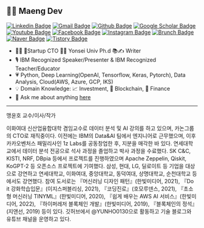 ## :man_technologist: Maeng Dev 
<!-- Hits 오류로 인해 잠시 막음 
[![Hits](https://hits.seeyoufarm.com/api/count/incr/badge.svg?url=https%3A%2F%2Fgithub.com%2Fyunho0130)](https://hits.seeyoufarm.com)
-->
[![Linkedin Badge](https://img.shields.io/badge/-LinkedIn-blue?style=flat-square&logo=Linkedin&logoColor=white&link=https://www.linkedin.com/in/yunho0130/)](https://www.linkedin.com/in/yunho0130/) 
[![Gmail Badge](https://img.shields.io/badge/-Gmail-c14438?style=flat-square&logo=Gmail&logoColor=white&link=mailto:yunho0130@gmail.com)](mailto:yunho0130@gmail.com) 
[![Github Badge](https://img.shields.io/badge/-Github-000?style=flat-square&logo=Github&logoColor=white&link=http://git-awards.com/users/yunho0130)](http://git-awards.com/users/yunho0130)
[![Google Scholar Badge](https://img.shields.io/badge/-Scholar-4285f4?style=flat-square&logo=google-scholar&logoColor=white&link=https://scholar.google.com/citations?hl=en&user=MiHTvZQAAAAJ)](https://scholar.google.com/citations?hl=en&user=MiHTvZQAAAAJ) 
[![Youtube Badge](https://img.shields.io/badge/Youtube-ff0000?style=flat-square&logo=youtube&link=https://www.youtube.com/c/myh0130)](https://www.youtube.com/c/myh0130) 
[![Facebook Badge](https://img.shields.io/badge/-Facebook-1877f2?style=flat-square&logo=facebook&logoColor=white&link=https://www.facebook.com/yunho0130)](https://www.facebook.com/yunho0130) 
[![Instagram Badge](https://img.shields.io/badge/-Instagram-dd2a7b?style=flat-square&logo=instagram&logoColor=white&link=https://www.instagram.com/yunho.m88/)](https://www.instagram.com/yunho.m88/) 
[![Brunch Badge](https://img.shields.io/badge/-Brunch-000?style=flat-square&link=https://brunch.co.kr/@maengdev)](https://brunch.co.kr/@maengdev) 
[![Naver Badge](https://img.shields.io/badge/-NAVER-green?style=flat-square&link=https://search.naver.com/search.naver?sm=top_hty&fbm=0&ie=utf8&query=%EB%A7%B9%EC%9C%A4%ED%98%B8)](https://search.naver.com/search.naver?sm=top_hty&fbm=0&ie=utf8&query=%EB%A7%B9%EC%9C%A4%ED%98%B8)
[![Tistory Badge](https://img.shields.io/badge/-Tistory-orange?style=flat-square&link=http://maengdev.tistory.com/)](http://maengdev.tistory.com/)


<!-- 티스토리 -->
<!-- 깃허브 
- Lecturer: Yonsei Univ, Sang Myung Univ, 중앙대, 순천대 
-->
- :office_worker: Startup CTO :student: Yonsei Univ Ph.d 📚:writing_hand:  Writer 
- :studio_microphone:	IBM Recognized Speaker/Presenter & IBM Recognized Teacher/Educator
- :heartpulse:	Python, Deep Learning(OpenAI, Tensorflow, Keras, Pytorch), Data Analysis, Cloud(AWS, Azure, GCP, IKS) 
- :bulb:	Domain Knowledge: 📈 	Investment, 🔐 Blockchain, 🏦 Finance
- 💬 Ask me about anything [here](https://github.com/yunho0130/yunho0130/issues)

---
<!--   
<details>
<summary> <b> [Github Stats]  </b> <i>(:point_left: Click)</i> </summary>
  
[![Yunho's github stats](https://github-readme-stats.vercel.app/api?username=yunho0130&show_icons=true)](https://github.com/yunho0130/github-readme-stats)
 -->

<!--
## Algumas tecnologias

<img src="https://github.com/Quadrified/Quadrified/blob/master/assets/svg/dev/frameworks/react.svg" alt="react" style="vertical-align:top; margin:4px">
<img src="https://github.com/Quadrified/Quadrified/blob/master/assets/svg/dev/languages/js.svg" alt="js" style="vertical-align:top; margin:4px">
<img src="https://github.com/Quadrified/Quadrified/blob/master/assets/svg/dev/languages/html.svg" alt="html" style="vertical-align:top; margin:4px">
<img src="https://github.com/Quadrified/Quadrified/blob/master/assets/svg/dev/languages/csharp_dotnet.svg" alt="csharp dotnet" style="vertical-align:top; margin:4px">
<img src="https://github.com/Quadrified/Quadrified/blob/master/assets/svg/dev/services/aws.svg" alt="aws" style="vertical-align:top; margin:4px">
<img src="https://github.com/Quadrified/Quadrified/blob/master/assets/svg/dev/services/dockerhub.svg" alt="dockerhub" style="vertical-align:top; margin:4px">
<img src="https://github.com/Quadrified/Quadrified/blob/master/assets/svg/dev/services/npm.svg" alt="npm" style="vertical-align:top; margin:4px">
<img src="https://github.com/Quadrified/Quadrified/blob/master/assets/svg/dev/tools/visualstudio_code.svg" alt="vscode" style="vertical-align:top; margin:4px">
<img src="https://github.com/Quadrified/Quadrified/blob/master/assets/svg/dev/tools/powershell.svg" alt="powershell" style="vertical-align:top; margin:4px">
<img src="https://github.com/Quadrified/Quadrified/blob/master/assets/svg/dev/misc/mobile.svg" alt="mobile_development" style="vertical-align:top; margin:4px">

</details>

<details>
  <summary> <b> [한글 소개] </b> <i>(:point_left:클릭)</i> </summary>
-->
맹윤호 교수/이사/작가 

이화여대 신산업융합대학 겸임교수로 데이터 분석 및 AI 강의를 하고 있으며, 카논그룹의 CTO로 재직중이다. 이전에는 IBM의 Data&AI 팀에서 엔지니어로 근무했으며, 이후 카카오벤처스 패밀리사인 1z Labs를 공동창업한 후, 지분을 매각한 바 있다. 연세대학교에서 데이터 분석 전공으로 석사 과정을 졸업하고 박사 과정을 수료했다. SK C&C, KISTI, NRF, DBpia 등에서 프로젝트를 진행하였으며 Apache Zeppelin, Qiskit, KoGPT-2 등 오픈소스 프로젝트에 기여했다. 삼성, 현대, LG, 딜로이트 등 기업을 대상으로 강연하고 연세대학교, 이화여대, 중앙대학교, 동덕여대, 상명대학교, 순천대학교 등에서도 강연했다. 참여 도서로는 『머신러닝 디자인 패턴』(한빛미디어, 2021), 『Do it 강화학습입문』(이지스퍼블리싱, 2021), 『코딩진로』(호모루덴스, 2021), 『초소형 머신러닝 TINYML』(한빛미디어, 2020), 『쉽게 배우는 AWS AI 서비스』(한빛미디어, 2022), 『하이퍼레저 블록체인 개발』(한빛미디어, 2019), 『블록체인의 정석』(지앤선, 2019) 등이 있다. 깃허브에서 @YUNHO0130으로 활동하고 기술 블로그와 유튜브 채널을 운영하고 있다.  
  <!-- 책 이미지 섹션 -->


